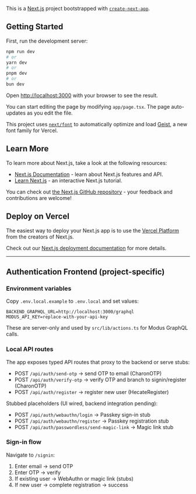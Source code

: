This is a [Next.js](https://nextjs.org) project bootstrapped with [`create-next-app`](https://nextjs.org/docs/app/api-reference/cli/create-next-app).

## Getting Started

First, run the development server:

```bash
npm run dev
# or
yarn dev
# or
pnpm dev
# or
bun dev
```

Open [http://localhost:3000](http://localhost:3000) with your browser to see the result.

You can start editing the page by modifying `app/page.tsx`. The page auto-updates as you edit the file.

This project uses [`next/font`](https://nextjs.org/docs/app/building-your-application/optimizing/fonts) to automatically optimize and load [Geist](https://vercel.com/font), a new font family for Vercel.

## Learn More

To learn more about Next.js, take a look at the following resources:

- [Next.js Documentation](https://nextjs.org/docs) - learn about Next.js features and API.
- [Learn Next.js](https://nextjs.org/learn) - an interactive Next.js tutorial.

You can check out [the Next.js GitHub repository](https://github.com/vercel/next.js) - your feedback and contributions are welcome!

## Deploy on Vercel

The easiest way to deploy your Next.js app is to use the [Vercel Platform](https://vercel.com/new?utm_medium=default-template&filter=next.js&utm_source=create-next-app&utm_campaign=create-next-app-readme) from the creators of Next.js.

Check out our [Next.js deployment documentation](https://nextjs.org/docs/app/building-your-application/deploying) for more details.

---

## Authentication Frontend (project-specific)

### Environment variables

Copy `.env.local.example` to `.env.local` and set values:

```
BACKEND_GRAPHQL_URL=http://localhost:3000/graphql
MODUS_API_KEY=replace-with-your-api-key
```

These are server-only and used by `src/lib/actions.ts` for Modus GraphQL calls.

### Local API routes

The app exposes typed API routes that proxy to the backend or serve stubs:

- POST `/api/auth/send-otp` → send OTP to email (CharonOTP)
- POST `/api/auth/verify-otp` → verify OTP and branch to signin/register (CharonOTP)
- POST `/api/auth/register` → register new user (HecateRegister)

Stubbed placeholders (UI wired, backend integration pending):

- POST `/api/auth/webauthn/login` → Passkey sign-in stub
- POST `/api/auth/webauthn/register` → Passkey registration stub
- POST `/api/auth/passwordless/send-magic-link` → Magic link stub

### Sign-in flow

Navigate to `/signin`:

1. Enter email → send OTP
2. Enter OTP → verify
3. If existing user → WebAuthn or magic link (stubs)
4. If new user → complete registration → success
